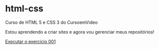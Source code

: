 # html-css
 Curso de HTML 5 e CSS 3 do CursoemVideo

Estou aprendendo a criar sites e agora vou gerenciar meus repositórios!

<a href="https://larissasezenem.github.io/html-css/exercicios/ex001/index.html">Executar o exercício 001</a>
